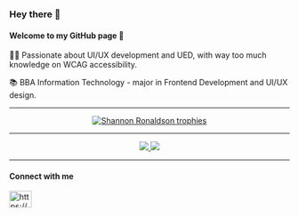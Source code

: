 ### Hey there 👀

#### Welcome to my GitHub page 🥳

👩‍💻 Passionate about UI/UX development and UED, with way too much knowledge on WCAG accessibility.

📚 BBA Information Technology - major in Frontend Development and UI/UX design.

---

<p align="center"> <a href="https://github.com/ryo-ma/github-profile-trophy"><img src="https://github-profile-trophy.vercel.app/?username=shanronaldson&theme=tokyonight&row=1&margin-w=15" alt="Shannon Ronaldson trophies" /></a> </p>

---
<div align="center">
<a href="">
  <img src="https://github-readme-stats.vercel.app/api/?username=shanronaldson&count_private=true&theme=tokyonight&showicons=true" />
</a>
<a href="">
  <img src="https://github-readme-stats.vercel.app/api/top-langs/?username=shanronaldson&langs_count=5&theme=tokyonight" />
</a>
</div>

---

#### Connect with me
<p align="left">
<a href="https://www.linkedin.com/in/shannon-ronaldson-562b98bb/" target="_blank"><img align="center" src="https://raw.githubusercontent.com/rahuldkjain/github-profile-readme-generator/master/src/images/icons/Social/linked-in-alt.svg" alt="https://www.linkedin.com/in/shannon-ronaldson-562b98bb/" height="30" width="40" /></a>
</p>
